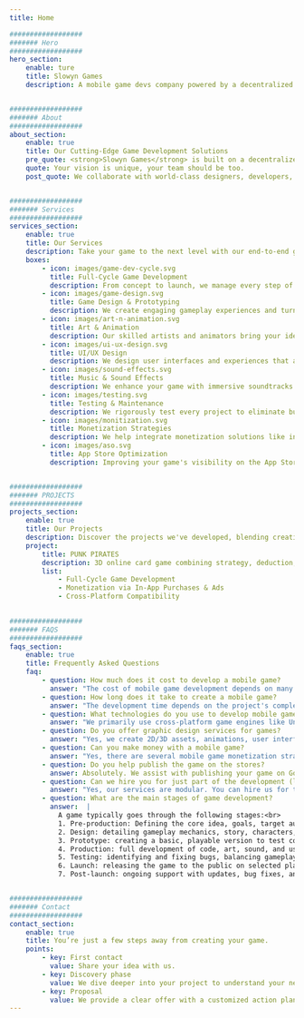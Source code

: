 ```yaml
---
title: Home

##################
####### Hero
##################
hero_section:
    enable: ture
    title: Slowyn Games
    description: A mobile game devs company powered by a decentralized network of top talent.


##################
####### About
##################    
about_section:
    enable: true
    title: Our Cutting-Edge Game Development Solutions
    pre_quote: <strong>Slowyn Games</strong> is built on a decentralized production model, designed to offer flexibility, responsiveness, and instant access to top specialized talent from around the world. For every project, we assemble a custom-built team, precisely tailored to the needs, goals, and style of the game to be developed.
    quote: Your vision is unique, your team should be too.
    post_quote: We collaborate with world-class designers, developers, and artists to deliver high-quality projects tailored to your vision. Acting as the bridge between creativity and execution, we ensure every game we craft captivates and inspires. 


##################
####### Services
##################  
services_section: 
    enable: true
    title: Our Services
    description: Take your game to the next level with our end-to-end gaming solutions.
    boxes:
        - icon: images/game-dev-cycle.svg
          title: Full-Cycle Game Development
          description: From concept to launch, we manage every step of the game development process. We deliver highperformance games using industry-leading tools like Unity and Unreal Engine. Our games are built to work seamlessly across platforms, including iOS and Android, ensuring maximum reach.
        - icon: images/game-design.svg
          title: Game Design & Prototyping
          description: We create engaging gameplay experiences and turn your ideas into tangible concepts. From mechanics to storytelling, we design fun and balanced games. Prototyping and Minimum Viable Products (MVPs) help test and refine your vision.
        - icon: images/art-n-animation.svg
          title: Art & Animation
          description: Our skilled artists and animators bring your ideas to life with stunning 2D/3D graphics, character designs, and cinematic animations that captivate players.
        - icon: images/ui-ux-design.svg
          title: UI/UX Design
          description: We design user interfaces and experiences that are sleek, intuitive, and optimized for mobile platforms, ensuring players enjoy seamless interactions with your game.
        - icon: images/sound-effects.svg
          title: Music & Sound Effects
          description: We enhance your game with immersive soundtracks and sound effects, crafting a rich audio experience that complements the gameplay and elevates player engagement.
        - icon: images/testing.svg
          title: Testing & Maintenance
          description: We rigorously test every project to eliminate bugs and ensure flawless performance. Post-launch, we provide ongoing updates, bug fixes, and fresh content to keep your game engaging over time.
        - icon: images/monitization.svg
          title: Monetization Strategies
          description: We help integrate monetization solutions like in-app purchases, ads, and subscription models to generate revenue while maintaining an enjoyable player experience.
        - icon: images/aso.svg
          title: App Store Optimization
          description: Improving your game's visibility on the App Store and Google Play through an optimized store listing, targeted keywords, and attractive visuals.


##################
####### PROJECTS
##################  
projects_section:
    enable: true
    title: Our Projects
    description: Discover the projects we've developed, blending creativity with expertise.
    project:
        title: PUNK PIRATES
        description: 3D online card game combining strategy, deduction, and bluffing, set in a unique cyberpunk-pirate universe.
        list:
            - Full-Cycle Game Development
            - Monetization via In-App Purchases & Ads
            - Cross-Platform Compatibility
            

##################
####### FAQS
##################  
faqs_section:
    enable: true
    title: Frequently Asked Questions
    faq:
        - question: How much does it cost to develop a mobile game?
          answer: "The cost of mobile game development depends on many factors: gameplay complexity, 2D or 3D graphics, number of features, integrated monetization, and more. On average, a simple mobile game can cost between €10,000 and €20,000, while a more ambitious project can exceed €50,000. We provide personalized quotes tailored to your budget."
        - question: How long does it take to create a mobile game?
          answer: "The development time depends on the project's complexity. A small mobile game can be built in 6 to 8 weeks, while a more complete game may take several months. We work in agile sprints to deliver a playable prototype quickly and iterate with you."
        - question: What technologies do you use to develop mobile games?
          answer: "We primarily use cross-platform game engines like Unity and Unreal Engine, which allow us to create high-performance games compatible with both iOS and Android. The technology is chosen based on the type of game and your specific requirements."
        - question: Do you offer graphic design services for games?
          answer: "Yes, we create 2D/3D assets, animations, user interfaces (UI), and custom visual elements adapted to your game’s style. We can also integrate existing assets if you provide them."
        - question: Can you make money with a mobile game?
          answer: "Yes, there are several mobile game monetization strategies: in-app purchases, in-game ads, subscriptions, or premium paid games. We’ll advise you on the best approach based on your concept and target audience."
        - question: Do you help publish the game on the stores?
          answer: Absolutely. We assist with publishing your game on Google Play and the App Store, including visuals creation, product page writing, ASO optimization, and submission processes with Apple and Google.
        - question: Can we hire you for just part of the development (like game design or programming)?
          answer: "Yes, our services are modular. You can hire us for the entire project or just specific parts: programming, game design, UI, QA testing, etc. We adapt to your workflow."
        - question: What are the main stages of game development? 
          answer:  |
            A game typically goes through the following stages:<br>
            1. Pre-production: Defining the core idea, goals, target audience, and planning the project.<br>
            2. Design: detailing gameplay mechanics, story, characters, and visual direction.<br>
            3. Prototype: creating a basic, playable version to test core concepts.<br>
            4. Production: full development of code, art, sound, and user interface.<br>
            5. Testing: identifying and fixing bugs, balancing gameplay, and collecting player feedback.<br>
            6. Launch: releasing the game to the public on selected platforms.<br>
            7. Post-launch: ongoing support with updates, bug fixes, and new content.


##################
####### Contact
##################  
contact_section:
    enable: true
    title: You’re just a few steps away from creating your game.
    points: 
        - key: First contact
          value: Share your idea with us. 
        - key: Discovery phase
          value: We dive deeper into your project to understand your needs and vision.
        - key: Proposal
          value: We provide a clear offer with a customized action plan.
---
```

